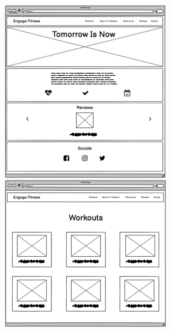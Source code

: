 ![Final ERD](https://github.com/CharlesB91/engage-fitness/blob/main/static/img/read-me-img/wireframes.png)
